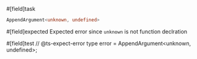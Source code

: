 #[field]task
```ts
AppendArgument<unknown, undefined>
```

#[field]expected
Expected error since `unknown` is not function declration

#[field]test
// @ts-expect-error
type error = AppendArgument<unknown, undefined>;

